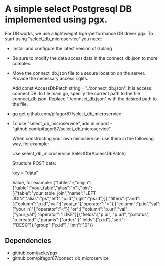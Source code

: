 # A simple select Postgresql DB implemented using pgx.
For DB works, we use a lightweight high-performance DB driver pgx.
To start using "select_db_microservice" you need:
* Install and configure the latest version of Golang
* Be sure to modify the data access data in the connect_db.json to more complex.
* Move the connect_db.json file to a secure location on the server. Provide the necessary access rights.

    Add const AccessDbPatch string = "./connect_db.json". It is access connect DB.
   In file main.go, specify the correct path to the file connect_db.json. Replace "./connect_db.json" with the desired path to the file.
* go get github.com/pifagor87/select_db_microservice
* To use "select_db_microservice", add in import - "github.com/pifagor87/select_db_microservice".

    When constructing your own microservice, use them in the following way, for example:

    Use select_db_microservice.SelectDb(AccessDbPatch)

    Structure POST data:

    key = "data"

    Value, for example:
    {"tables":{"origin":{"table":"your_table","alias":"p"},"join":[{"table":"your_table_join","name":"LEFT JOIN","alias":"ps","left":"p.id","right":"ps.id"}]},"filters":{"and":[{"column":"p.id","val":["your_n"],"operator":">"},{"column":"p.id","val":["your_n1"],"operator":"<"}],"or":[{"column":"p.url","val":["your_val"],"operator":"ILIKE"}]},"fields":["p.id", "p.url", "p.status", "p.created"],"params":{"order":{"fields":["p.id"],"sort":["DESC"]},"group":["p.id"],"limit":"10"}}

## Dependencies
* github.com/jackc/pgx
* github.com/pifagor87/conect_db_microservice